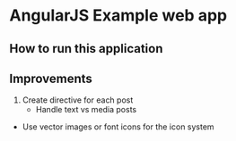 AngularJS Example web app
===

How to run this application
---

Improvements
---
1. Create directive for each post
	- Handle text vs media posts
- Use vector images or font icons for the icon system